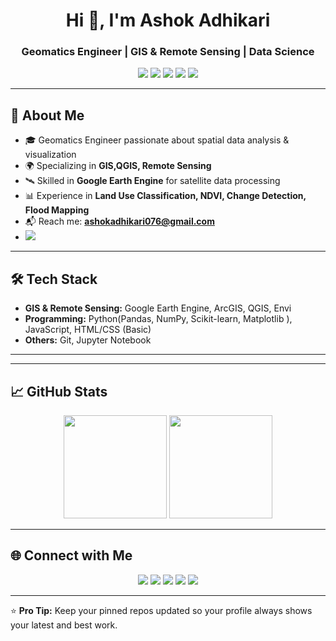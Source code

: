 <!-- PROFILE HEADER -->
<h1 align="center">Hi 👋, I'm Ashok Adhikari</h1>
<h3 align="center">Geomatics Engineer | GIS & Remote Sensing | Data Science</h3>

<!-- BADGES -->
<p align="center">
  <img src="https://img.shields.io/badge/GIS-4285F4?style=for-the-badge&logo=googleearth&logoColor=white" />
  <img src="https://img.shields.io/badge/Google%20Earth%20Engine-34A853?style=for-the-badge&logo=googleearth&logoColor=white" />
  <img src="https://img.shields.io/badge/QGIS-589632?style=for-the-badge&logo=qgis&logoColor=white" />
 <img src="https://img.shields.io/badge/Remote%20Sensing-FF9800?style=for-the-badge&logo=satellite&logoColor=white" />
 <img src="https://img.shields.io/badge/Python-3776AB?style=for-the-badge&logo=python&logoColor=white" />

</p>

---

## 🚀 About Me  
- 🎓 Geomatics Engineer passionate about spatial data analysis & visualization  
- 🌍 Specializing in **GIS,QGIS, Remote Sensing**  
- 🛰 Skilled in **Google Earth Engine** for satellite data processing  
- 📊 Experience in **Land Use Classification, NDVI, Change Detection, Flood Mapping**  
- 📬 Reach me: **ashokadhikari076@gmail.com**
- <a href="https://ashokadhikari.netlify.app/" target="_blank">
  <img src="https://img.shields.io/badge/Portfolio-FF7139?style=for-the-badge&logo=firefox&logoColor=white" />
</a> 

---

## 🛠 Tech Stack  
- **GIS & Remote Sensing:** Google Earth Engine, ArcGIS, QGIS, Envi
- **Programming:** Python(Pandas, NumPy, Scikit-learn, Matplotlib ), JavaScript, HTML/CSS (Basic) 
- **Others:** Git, Jupyter Notebook  

---

---

## 📈 GitHub Stats  
<p align="center">
  <img src="https://github-readme-stats.vercel.app/api?username=AshokAdhikari21&show_icons=true&theme=tokyonight" height="165" />
  <img src="https://github-readme-streak-stats.herokuapp.com/?user=AshokAdhikari21&theme=tokyonight" height="165" />
</p>

---

## 🌐 Connect with Me  
<p align="center">
    <a href="https://www.facebook.com/ashok.adhikari.204764/about"><img src="https://img.shields.io/badge/Facebook-1877F2?style=for-the-badge&logo=facebook&logoColor=white" /></a>
    <a href="https://www.instagram.com/ashok__adhikari/"><img src="https://img.shields.io/badge/Instagram-E4405F?style=for-the-badge&logo=instagram&logoColor=white" /></a>
    <a href="https://ashokadhikari.netlify.app/"><img src="https://img.shields.io/badge/Portfolio-FF7139?style=for-the-badge&logo=firefox&logoColor=white" /></a>
   <a href="mailto:ashokadhikari076@example.com"><img src="https://img.shields.io/badge/Email-D14836?style=for-the-badge&logo=gmail&logoColor=white" /></a>
    <a href="https://linkedin.com/in/yourlinkedin"><img src="https://img.shields.io/badge/LinkedIn-0A66C2?style=for-the-badge&logo=linkedin&logoColor=white" /></a>


</p>

---

⭐️ **Pro Tip:** Keep your pinned repos updated so your profile always shows your latest and best work.
